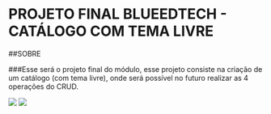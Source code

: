 # PROJETO FINAL BLUEEDTECH - CATÁLOGO COM TEMA LIVRE

##SOBRE

###Esse será o projeto final do módulo, esse projeto consiste na criação de um catálogo (com tema livre), onde será possível no futuro realizar as 4 operações do CRUD.

<img src="https://user-images.githubusercontent.com/97798047/161894320-0e71f8b0-6f1c-4b19-9a90-462dd40385eb.png" type="Pagina Inicial do Projeto">
<img src="https://user-images.githubusercontent.com/97798047/161894135-0bba0b6a-1f4e-4dc6-ba4e-42b672439d59.png" type="Pagina de Detalhes do Projeto">

